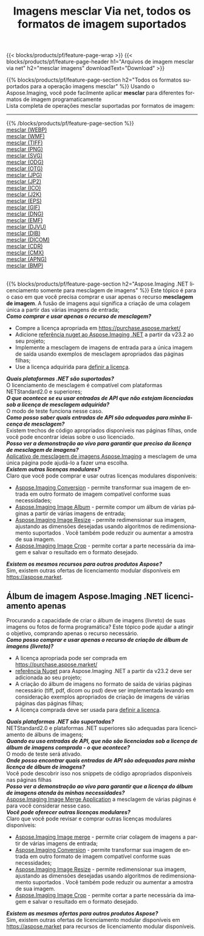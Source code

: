 ﻿---
title: Imagens mesclar Via net, todos os formatos de imagem suportados 
weight: 3920
url: /pt/net/merge 
lang: pt
langdirlevel: 2
locales: zh-hans,ja,it,ru,de,es,fr,nl,id,lt,pl,pt,vi,tr,ko,zh-hant,ar,hi,th,sv,cs,uk,he
description: Usando Aspose.Imaging, você pode facilmente imagens mesclar Via net
---

{{< blocks/products/pf/feature-page-wrap >}}
{{< blocks/products/pf/feature-page-header h1="Arquivos de imagem mesclar via net" h2="mesclar imagens" downloadText="Download" >}}


{{% blocks/products/pf/feature-page-section  h2="Todos os formatos suportados para a operação imagens mesclar" %}}
Usando o Aspose.Imaging, você pode facilmente aplicar **mesclar** para diferentes formatos de imagem programaticamente
<br/>
Lista completa de operações mesclar suportadas por formatos de imagem:
<hr/>
{{% /blocks/products/pf/feature-page-section %}}
<div class="container-fluid productfamilypage bg-gray">
    <div class="convertypes bg-gray agp-content section">
        <div class="container">
		<div class="row other-converters">
		    <div class='col-md-2 other-converter remove-lp remove-rp'><a href="/imaging/pt/net/merge/webp" >mesclar (WEBP)</a></div><div class='col-md-2 other-converter remove-lp remove-rp'><a href="/imaging/pt/net/merge/wmf" >mesclar (WMF)</a></div><div class='col-md-2 other-converter remove-lp remove-rp'><a href="/imaging/pt/net/merge/tiff" >mesclar (TIFF)</a></div><div class='col-md-2 other-converter remove-lp remove-rp'><a href="/imaging/pt/net/merge/png" >mesclar (PNG)</a></div><div class='col-md-2 other-converter remove-lp remove-rp'><a href="/imaging/pt/net/merge/svg" >mesclar (SVG)</a></div><div class='col-md-2 other-converter remove-lp remove-rp'><a href="/imaging/pt/net/merge/odg" >mesclar (ODG)</a></div><div class='col-md-2 other-converter remove-lp remove-rp'><a href="/imaging/pt/net/merge/otg" >mesclar (OTG)</a></div><div class='col-md-2 other-converter remove-lp remove-rp'><a href="/imaging/pt/net/merge/jpg" >mesclar (JPG)</a></div><div class='col-md-2 other-converter remove-lp remove-rp'><a href="/imaging/pt/net/merge/jp2" >mesclar (JP2)</a></div><div class='col-md-2 other-converter remove-lp remove-rp'><a href="/imaging/pt/net/merge/ico" >mesclar (ICO)</a></div><div class='col-md-2 other-converter remove-lp remove-rp'><a href="/imaging/pt/net/merge/j2k" >mesclar (J2K)</a></div><div class='col-md-2 other-converter remove-lp remove-rp'><a href="/imaging/pt/net/merge/eps" >mesclar (EPS)</a></div><div class='col-md-2 other-converter remove-lp remove-rp'><a href="/imaging/pt/net/merge/gif" >mesclar (GIF)</a></div><div class='col-md-2 other-converter remove-lp remove-rp'><a href="/imaging/pt/net/merge/dng" >mesclar (DNG)</a></div><div class='col-md-2 other-converter remove-lp remove-rp'><a href="/imaging/pt/net/merge/emf" >mesclar (EMF)</a></div><div class='col-md-2 other-converter remove-lp remove-rp'><a href="/imaging/pt/net/merge/djvu" >mesclar (DJVU)</a></div><div class='col-md-2 other-converter remove-lp remove-rp'><a href="/imaging/pt/net/merge/dib" >mesclar (DIB)</a></div><div class='col-md-2 other-converter remove-lp remove-rp'><a href="/imaging/pt/net/merge/dicom" >mesclar (DICOM)</a></div><div class='col-md-2 other-converter remove-lp remove-rp'><a href="/imaging/pt/net/merge/cdr" >mesclar (CDR)</a></div><div class='col-md-2 other-converter remove-lp remove-rp'><a href="/imaging/pt/net/merge/cmx" >mesclar (CMX)</a></div><div class='col-md-2 other-converter remove-lp remove-rp'><a href="/imaging/pt/net/merge/apng" >mesclar (APNG)</a></div><div class='col-md-2 other-converter remove-lp remove-rp'><a href="/imaging/pt/net/merge/bmp" >mesclar (BMP)</a></div>
                </div>
        </div>
    </div>
</div>
<br/>

{{% blocks/products/pf/feature-page-section  h2="Aspose.Imaging .NET licenciamento somente para mesclagem de imagens" %}}
Este tópico é para o caso em que você precisa comprar e usar apenas o recurso <b>mesclagem de imagem</b>. A fusão de imagens aqui significa a criação de uma colagem única a partir das várias imagens de entrada; <br/>
<i><b>Como comprar e usar apenas o recurso de mesclagem?</b></i>
<ul>
<li>
Compre a licença apropriada em <a href="https://purchase.aspose.market/">https://purchase.aspose.market/</a>
</li>
<li>
Adicione <a href="https://www.nuget.org/packages/Aspose.Imaging">referência nuget ao Aspose.Imaging .NET</a> a partir da v23.2 ao seu projeto;
</li>
<li>
Implemente a mesclagem de imagens de entrada para a única imagem de saída usando exemplos de mesclagem apropriados das páginas filhas;
</li>
<li>
Use a licença adquirida para <a href="https://docs.aspose.com/imaging/net/licensing/">definir a licença</a>.
</li>
</ul>
<i><b>Quais plataformas .NET são suportadas?</b></i> <br/>
O licenciamento de mesclagem é compatível com plataformas NETStandard2.0 e superiores;<br/>
<i><b>O que acontece se eu usar entradas de API que não estejam licenciadas sob a licença de mesclagem adquirida?</b></i><br/>
O modo de teste funciona nesse caso.<br/>
<i><b>Como posso saber quais entradas de API são adequadas para minha licença de mesclagem?</b></i><br/>
Existem trechos de código apropriados disponíveis nas páginas filhas, onde você pode encontrar ideias sobre o uso licenciado.<br/>
<i><b>Posso ver a demonstração ao vivo para garantir que preciso da licença de mesclagem de imagens?</b></i><br/>
<a href="https://products.aspose.app/imaging/pt/image-merge/">Aplicativo de mesclagem de imagens Aspose.Imaging</a> a mesclagem de uma única página pode ajudá-lo a fazer uma escolha.<br />
<i><b>Existem outras licenças modulares?</b></i><br/>
Claro que você pode comprar e usar outras licenças modulares disponíveis:<br/>
<ul>
<li>
<a href="https://products.aspose.com/imaging/pt/net/conversion/">Aspose.Imaging Conversion</a> - permite transformar sua imagem de entrada em outro formato de imagem compatível conforme suas necessidades;
</li>
<li>
<a href="https://products.aspose.com/imaging/pt/net/merge/">Aspose.Imaging Image Album</a> - permite compor um álbum de várias páginas a partir de várias imagens de entrada;
</li>
<li>
<a href="https://products.aspose.com/imaging/pt/net/resize/">Aspose.Imaging Image Resize</a> - permite redimensionar sua imagem, ajustando as dimensões desejadas usando algoritmos de redimensionamento suportados . Você também pode reduzir ou aumentar a amostra de sua imagem.
</li>
<li>
<a href="https://products.aspose.com/imaging/pt/net/crop/">Aspose.Imaging Image Crop</a> - permite cortar a parte necessária da imagem e salvar o resultado em o formato desejado.
</li>
</ul>
<i><b>Existem os mesmos recursos para outros produtos Aspose?</b></i><br/>
Sim, existem outras ofertas de licenciamento modular disponíveis em <a href="https://aspose.market">https://aspose.market</a>.

<br/>
<h2>Álbum de imagem Aspose.Imaging .NET licenciamento apenas</h2>
Procurando a capacidade de criar o álbum de imagens (livreto) de suas imagens ou fotos de forma programática? Este tópico pode ajudar a atingir o objetivo, comprando apenas o recurso necessário.<br/>
<i><b>Como posso comprar e usar apenas o recurso de criação de álbum de imagens (livreto)?</b></i>
<ul>
<li>
A licença apropriada pode ser comprada em <a href="https://purchase.aspose.market/">https://purchase.aspose.market/</a>
</li>
<li>
<a href="https://www.nuget.org/packages/Aspose.Imaging">referência Nuget</a> para Aspose.Imaging .NET a partir da v23.2 deve ser adicionada ao seu projeto;
</li>
<li>
A criação do álbum de imagens no formato de saída de várias páginas necessário (tiff, pdf, dicom ou psd) deve ser implementada levando em consideração exemplos apropriados de criação de imagens de várias páginas das páginas filhas;
</li>
<li>
A licença comprada deve ser usada para <a href="https://docs.aspose.com/imaging/net/licensing/">definir a licença</a>.
</li>
</ul>
<i><b>Quais plataformas .NET são suportadas?</b></i> <br/>
NETStandard2.0 e plataformas .NET superiores são adequadas para licenciamento de álbuns de imagens;<br/>
<i><b>Quando eu uso entradas de API, que não são licenciadas sob a licença de álbum de imagens comprada - o que acontece?</b></i><br/>
O modo de teste será ativado.<br/>
<i><b>Onde posso encontrar quais entradas de API são adequadas para minha licença de álbum de imagens?</b></i><br/>
Você pode descobrir isso nos snippets de código apropriados disponíveis nas páginas filhas<br/>
<i><b>Posso ver a demonstração ao vivo para garantir que a licença do álbum de imagens atenda às minhas necessidades?</b></i><br/>
<a href="https://products.aspose.app/imaging/pt/image-merge/">Aspose.Imaging Image Merge Application</a> a mesclagem de várias páginas é para você considerar nesse caso. <br/>
<i><b>Você pode oferecer outras licenças modulares?</b></i><br/>
Claro que você pode revisar e comprar outras licenças modulares disponíveis:<br/>
<ul>
<li>
<a href="https://products.aspose.com/imaging/pt/net/merge/">Aspose.Imaging Image merge</a> - permite criar colagem de imagens a partir de várias imagens de entrada;
</li>
<li>
<a href="https://products.aspose.com/imaging/pt/net/conversion/">Aspose.Imaging Conversion</a> - permite transformar sua imagem de entrada em outro formato de imagem compatível conforme suas necessidades;
</li>
<li>
<a href="https://products.aspose.com/imaging/pt/net/resize/">Aspose.Imaging Image Resize</a> - permite redimensionar sua imagem, ajustando as dimensões desejadas usando algoritmos de redimensionamento suportados . Você também pode reduzir ou aumentar a amostra de sua imagem.
</li>
<li>
<a href="https://products.aspose.com/imaging/pt/net/crop/">Aspose.Imaging Image Crop</a> - permite cortar a parte necessária da imagem e salvar o resultado em o formato desejado.
</li>
</ul>
<i><b>Existem as mesmas ofertas para outros produtos Aspose?</b></i><br/>
Sim, existem outras ofertas de licenciamento modular disponíveis em <a href="https://aspose.market">https://aspose.market</a> para recursos de licenciamento modular disponíveis.
